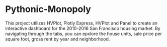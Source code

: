 # Pythonic-Monopoly
This project utilizes HVPlot, Plotly Express, HVPlot and Panel to create an interactive dashboard for the 2010-2016 San Francisco housing market. By navigating through the tabs, you can epxlore the house units, sale price per square foot, gross rent by year and neighborhood.